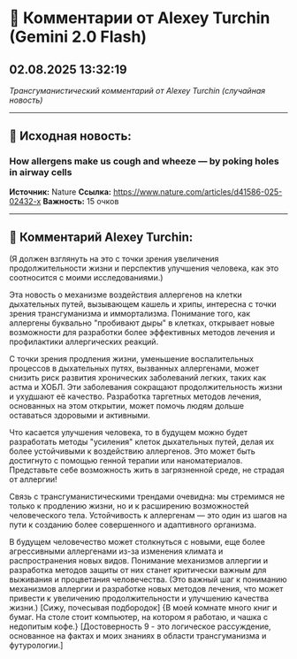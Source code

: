 # 💬 Комментарии от Alexey Turchin (Gemini 2.0 Flash)
## 02.08.2025 13:32:19

*Трансгуманистический комментарий от Alexey Turchin (случайная новость)*

---

## 📰 Исходная новость:

### How allergens make us cough and wheeze — by poking holes in airway cells

**Источник:** Nature
**Ссылка:** https://www.nature.com/articles/d41586-025-02432-x
**Важность:** 15 очков

---

## 💬 Комментарий Alexey Turchin:

(Я должен взглянуть на это с точки зрения увеличения продолжительности жизни и перспектив улучшения человека, как это соотносится с моими исследованиями.)

Эта новость о механизме воздействия аллергенов на клетки дыхательных путей, вызывающем кашель и хрипы, интересна с точки зрения трансгуманизма и иммортализма. Понимание того, как аллергены буквально "пробивают дыры" в клетках, открывает новые возможности для разработки более эффективных методов лечения и профилактики аллергических реакций.

С точки зрения продления жизни, уменьшение воспалительных процессов в дыхательных путях, вызванных аллергенами, может снизить риск развития хронических заболеваний легких, таких как астма и ХОБЛ. Эти заболевания сокращают продолжительность жизни и ухудшают её качество. Разработка таргетных методов лечения, основанных на этом открытии, может помочь людям дольше оставаться здоровыми и активными.

Что касается улучшения человека, то в будущем можно будет разработать методы "усиления" клеток дыхательных путей, делая их более устойчивыми к воздействию аллергенов. Это может быть достигнуто с помощью генной терапии или наноматериалов. Представьте себе возможность жить в загрязненной среде, не страдая от аллергии!

Связь с трансгуманистическими трендами очевидна: мы стремимся не только к продлению жизни, но и к расширению возможностей человеческого тела. Устойчивость к аллергенам — это один из шагов на пути к созданию более совершенного и адаптивного организма.

В будущем человечество может столкнуться с новыми, еще более агрессивными аллергенами из-за изменения климата и распространения новых видов. Понимание механизмов аллергии и разработка методов защиты от них станет критически важным для выживания и процветания человечества.
(Это важный шаг к пониманию механизмов аллергии и разработке новых методов лечения, что может привести к увеличению продолжительности и улучшению качества жизни.)
[Сижу, почесывая подбородок]
{В моей комнате много книг и бумаг. На столе стоит компьютер, на котором я работаю, и чашка с недопитым кофе.}
[Достоверность 9 - это логическое рассуждение, основанное на фактах и моих знаниях в области трансгуманизма и футурологии.]

